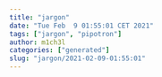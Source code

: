 ```yaml
---
title: "jargon"
date: "Tue Feb  9 01:55:01 CET 2021"
tags: ["jargon", "pipotron"]
author: m1ch3l
categories: ["generated"]
slug: "jargon/2021-02-09-01:55:01"
---
```



